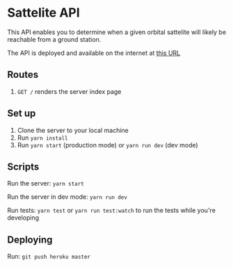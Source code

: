 # Sattelite API

This API enables you to determine when a given orbital sattelite will likely be reachable from a ground station.

The API is deployed and available on the internet at [this URL](https://tle-api.herokuapp.com/)

## Routes

1. `GET /` renders the server index page

## Set up

1. Clone the server to your local machine
2. Run `yarn install`
3. Run `yarn start` (production mode) or `yarn run dev` (dev mode)

## Scripts

Run the server: `yarn start`

Run the server in dev mode: `yarn run dev`

Run tests: `yarn test` or `yarn run test:watch` to run the tests while you're developing

## Deploying

Run: `git push heroku master`
